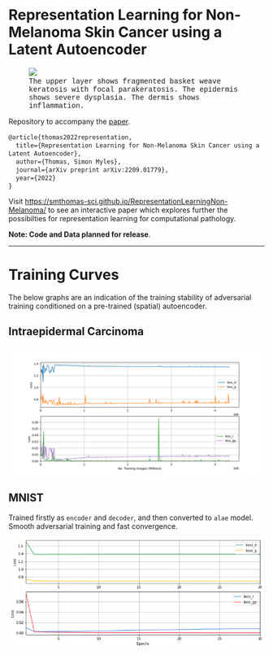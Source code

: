 # Representation Learning for Non-Melanoma Skin Cancer using a Latent Autoencoder

<figure>
  <img id="iec_example" src="imgs/iec_regions/all.jpg">
  <figcaption style="font-family: courier; font-style: italics;">
    The upper layer shows fragmented basket weave keratosis with focal parakeratosis. The epidermis shows severe dysplasia. The dermis shows inflammation.
  </figcaption>
</figure>


Repository to accompany the [paper](https://arxiv.org/abs/2209.01779).

```
@article{thomas2022representation,
  title={Representation Learning for Non-Melanoma Skin Cancer using a Latent Autoencoder},
  author={Thomas, Simon Myles},
  journal={arXiv preprint arXiv:2209.01779},
  year={2022}
}
```


Visit https://smthomas-sci.github.io/RepresentationLearningNon-Melanoma/ to see an interactive paper 
which explores further the possibilties for representation learning for computational pathology. 

**Note: Code and Data planned for release**.


<hr>

# Training Curves

The below graphs are an indication of the training stability of adversarial training conditioned on a pre-trained (spatial) autoencoder.

## Intraepidermal Carcinoma


![Image](./assets/IEC_curves.png)

## MNIST

Trained firstly as `encoder` and `decoder`, and then converted to `alae` model. Smooth adversarial training and fast convergence.

![Image](./assets/mnist_curves.png)





